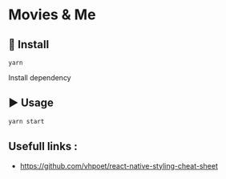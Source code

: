 # Movies & Me

## 💾 Install

```ssh
yarn
```

Install dependency

## ▶️ Usage

```sh
yarn start
```

## Usefull links :

- https://github.com/vhpoet/react-native-styling-cheat-sheet

